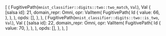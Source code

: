 [
    (
        FugitivePath(`mnist_classifier::digits::two::two_match`, `Val`),
        Val {
            [salsa id]: 21,
            domain_repr: Omni,
            opr: ValItem(
                FugitivePath(
                    Id {
                        value: 66,
                    },
                ),
            ),
            opds: [],
        },
    ),
    (
        FugitivePath(`mnist_classifier::digits::two::is_two`, `Val`),
        Val {
            [salsa id]: 22,
            domain_repr: Omni,
            opr: ValItem(
                FugitivePath(
                    Id {
                        value: 70,
                    },
                ),
            ),
            opds: [],
        },
    ),
]